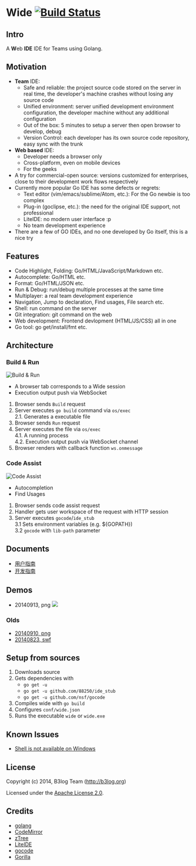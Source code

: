 # Wide [![Build Status](https://drone.io/github.com/b3log/wide/status.png)](https://drone.io/github.com/b3log/wide/latest)

## Intro

A <b>W</b>eb <b>IDE</b> IDE for Teams using Golang.

## Motivation
* **Team** IDE:
  * Safe and reliable: the project source code stored on the server in real time, the developer's machine crashes without losing any source code 
  * Unified environment: server unified development environment configuration, the developer machine without any additional configuration 
  * Out of the box: 5 minutes to setup a server then open browser to develop, debug
  * Version Control: each developer has its own source code repository, easy sync with the trunk 
* **Web based** IDE:
  * Developer needs a browser only
  * Cross-platform, even on mobile devices
  * For the geeks
* A try for commercial-open source: versions customized for enterprises, close to their development work flows respectively
* Currently more popular Go IDE has some defects or regrets: 
  * Text editor (vim/emacs/sublime/Atom, etc.): For the Go newbie is too complex 
  * Plug-in (goclipse, etc.): the need for the original IDE support, not professional
  * LiteIDE: no modern user interface :p
  * No team development experience 
* There are a few of GO IDEs, and no one developed by Go itself, this is a nice try

## Features
* Code Highlight, Folding: Go/HTML/JavaScript/Markdown etc.
* Autocomplete: Go/HTML etc.
* Format: Go/HTML/JSON etc.
* Run & Debug: run/debug multiple processes at the same time
* Multiplayer: a real team development experience
* Navigation, Jump to declaration, Find usages, File search etc.
* Shell: run command on the server
* Git integration: git command on the web
* Web development: Frontend devlopment (HTML/JS/CSS) all in one
* Go tool: go get/install/fmt etc.


## Architecture 

### Build & Run

![Build & Run](https://cloud.githubusercontent.com/assets/873584/4389219/3642bc62-43f3-11e4-8d1f-06d7aaf22784.png)


* A browser tab corresponds to a Wide session
* Execution output push via WebSocket


1. Browser sends ````Build```` request
2. Server executes ````go build```` command via ````os/exec````<br/>
   2.1. Generates a executable file
3. Browser sends ````Run```` request
4. Server executes the file via ````os/exec````<br/>
   4.1. A running process<br/>
   4.2. Execution output push via WebSocket channel
5. Browser renders with callback function ````ws.onmessage````

### Code Assist

![Code Assist](https://cloud.githubusercontent.com/assets/873584/4399135/3b80c21c-4463-11e4-8e94-7f7e8d12a4df.png)


* Autocompletion
* Find Usages


1. Browser sends code assist request
2. Handler gets user workspace of the request with HTTP session
3. Server executes ````gocode````/````ide_stub````<br/>
   3.1 Sets environment variables (e.g. ${GOPATH})<br/>
   3.2 ````gocode```` with ````lib-path```` parameter

## Documents

* [用户指南](http://88250.gitbooks.io/wide-user-guide/zh-cn/index.html)
* [开发指南](http://88250.gitbooks.io/wide-dev-guide/zh-cn/index.html)

## Demos

* 20140913, png ![](http://b3log.org/wide/demo/20140913.png)

### Olds
* [20140910, png](http://b3log.org/wide/demo/20140910.png)
* [20140823, swf](http://b3log.org/wide/demo/20140823.html)

## Setup from sources
1. Downloads source
2. Gets dependencies with 
   * `go get -u`
   * `go get -u github.com/88250/ide_stub`
   * `go get -u github.com/nsf/gocode`
3. Compiles wide with `go build` 
4. Configures `conf/wide.json`
5. Runs the executable `wide` or `wide.exe`

## Known Issues
* [Shell is not available on Windows](https://github.com/b3log/wide/issues/32)

## License
Copyright (c) 2014, B3log Team (http://b3log.org)

Licensed under the [Apache License 2.0](https://github.com/b3log/wide/blob/master/LICENSE).

## Credits
* [golang](http://golang.org)
* [CodeMirror](https://github.com/marijnh/CodeMirror)
* [zTree](https://github.com/zTree/zTree_v3) 
* [LiteIDE](https://github.com/visualfc/liteide)
* [gocode](https://github.com/nsf/gocode)
* [Gorilla](https://github.com/gorilla)

